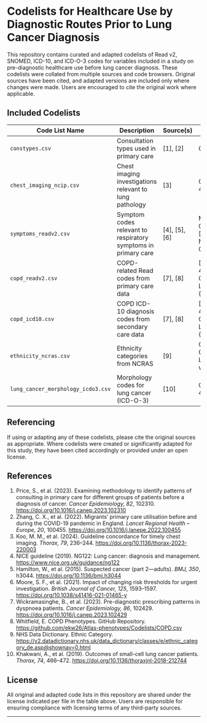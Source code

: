 # Codelists for Healthcare Use by Diagnostic Routes Prior to Lung Cancer Diagnosis

This repository contains curated and adapted codelists of Read v2, SNOMED, ICD-10, and ICD-O-3 codes for variables included in a study on pre-diagnostic healthcare use before lung cancer diagnosis. These codelists were collated from multiple sources and code browsers. Original sources have been cited, and adapted versions are included only where changes were made. Users are encouraged to cite the original work where applicable.

## Included Codelists

| Code List Name                    | Description                                                                     | Source(s)        | License                                 |
|----------------------------------|---------------------------------------------------------------------------------|------------------|------------------------------------------|
| `constypes.csv`                  | Consultation types used in primary care                                         | [1], [2]         | CC BY 4.0                                |
| `chest_imaging_ncip.csv`         | Chest imaging investigations relevant to lung pathology                         | [3]              | CC BY-NC 4.0                             |
| `symptoms_readv2.csv`            | Symptom codes relevant to respiratory symptoms in primary care                  | [4], [5], [6]    | Mixed: [4] OGL v3.0, [5] CC BY-NC 4.0, [6] CC BY 4.0 |
| `copd_readv2.csv`                | COPD-related Read codes from primary care data                                  | [7], [8]         | [7] CC BY 4.0, [8] GitHub License (TBC) |
| `copd_icd10.csv`                 | COPD ICD-10 diagnosis codes from secondary care data                             | [7], [8]         | [7] CC BY 4.0, [8] GitHub License (TBC) |
| `ethnicity_ncras.csv`            | Ethnicity categories from NCRAS                                                 | [9]              | Open Government Licence v3.0            |                  |
| `lung_cancer_morphology_icdo3.csv`| Morphology codes for lung cancer (ICD-O-3)                                      | [10]             | CC BY-NC 4.0                             |

## Referencing

If using or adapting any of these codelists, please cite the original sources as appropriate. Where codelists were created or significantly adapted for this study, they have been cited accordingly or provided under an open license.

## References

1. Price, S., et al. (2023). Examining methodology to identify patterns of consulting in primary care for different groups of patients before a diagnosis of cancer. *Cancer Epidemiology, 82*, 102310. https://doi.org/10.1016/j.canep.2023.102310  
2. Zhang, C. X., et al. (2022). Migrants’ primary care utilisation before and during the COVID-19 pandemic in England. *Lancet Regional Health – Europe, 20*, 100455. https://doi.org/10.1016/j.lanepe.2022.100455  
3. Koo, M. M., et al. (2024). Guideline concordance for timely chest imaging. *Thorax, 79*, 236–244. https://doi.org/10.1136/thorax-2023-220003  
4. NICE guideline (2019). NG122: Lung cancer: diagnosis and management. https://www.nice.org.uk/guidance/ng122  
5. Hamilton, W., et al. (2015). Suspected cancer (part 2—adults). *BMJ, 350*, h3044. https://doi.org/10.1136/bmj.h3044  
6. Moore, S. F., et al. (2021). Impact of changing risk thresholds for urgent investigation. *British Journal of Cancer, 125*, 1593–1597. https://doi.org/10.1038/s41416-021-01465-y  
7. Wickramasinghe, B., et al. (2023). Pre-diagnostic prescribing patterns in dyspnoea patients. *Cancer Epidemiology, 86*, 102429. https://doi.org/10.1016/j.canep.2023.102429  
8. Whitfield, E. COPD Phenotypes. GitHub Repository. https://github.com/ekw26/Atlas-phenotypes/Codelists/COPD.csv  
9. NHS Data Dictionary. Ethnic Category. https://v2.datadictionary.nhs.uk/data_dictionary/classes/e/ethnic_category_de.asp@shownav=0.html  
10. Khakwani, A., et al. (2019). Outcomes of small-cell lung cancer patients. *Thorax, 74*, 466–472. https://doi.org/10.1136/thoraxjnl-2018-212744

## License

All original and adapted code lists in this repository are shared under the license indicated per file in the table above. Users are responsible for ensuring compliance with licensing terms of any third-party sources.


---